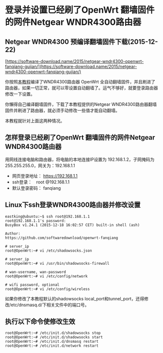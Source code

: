 ﻿# 登录并设置已经刷了OpenWrt 翻墙固件的网件Netgear WNDR4300路由器 

## Netgear WNDR4300 预编译翻墙固件下载(2015-12-22)

[https://software-download.name/2015/netgear-wndr4300-openwrt-fanqiang-gujian/](https://software-download.name/2015/netgear-wndr4300-openwrt-fanqiang-gujian/)

你按照[本教程](https://github.com/softwaredownload/openwrt-fanqiang)编译了WNDR4300路由器 OpenWrt 全自动翻墙固件，并且刷进了路由器，如果一切正常，就可以零设置自动翻墙了。运气不够好，就要登录路由器修改一下设置。

你懶得自己编译翻墙固件，下载了本教程提供的Netgear WNDR4300路由器翻墙固件并刷进了路由器，就必须手动修改一些值才能自动翻墙。

本教程就针对上面这两种情况。


## 怎样登录已经刷了OpenWrt 翻墙固件的网件Netgear WNDR4300路由器

用网线连接电脑和路由器，将电脑的本地连接IP设置为 192.168.1.2，子网掩码为 255.255.255.0，网关为：192.168.1.1

* 网页登录地址： https://192.168.1.1
* ssh登录：　root @192.168.1.1
* 默认登录密码： fanqiang

## Linux下ssh登录WNDR4300路由器并修改设置

	eastking@ubuntu:~$ ssh root@192.168.1.1
	root@192.168.1.1's password: 
	BusyBox v1.24.1 (2015-12-18 16:02:57 CET) built-in shell (ash)

	Author:
	https://github.com/softwaredownload/openwrt-fanqiang
	
	# server_ip
	root@OpenWrt:~# vi /etc/shadowsocks.json
	
	# server_ip
	root@OpenWrt:~# vi /usr/bin/shadowsocks-firewall
	
	# wan-username, wan-password
	root@OpenWrt:~# vi /etc/config/network
	
	# wifi password, optional
	root@OpenWrt:~# vi /etc/config/wireless


如果你修改了本教程默认的shadowsocks local_port和tunnel_port，还得修改/etc/dnsmasq.d/下相关文件中的端口号。

## 执行以下命令使修改生效
	root@OpenWrt:~# /etc/init.d/shadowsocks stop
	root@OpenWrt:~# /etc/init.d/shadowsocks start
	root@OpenWrt:~# /etc/init.d/dnsmasq restart
	root@OpenWrt:~# /etc/init.d/network restart

